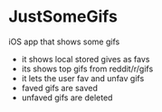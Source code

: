 JustSomeGifs
============

iOS app that shows some gifs

* it shows local stored gives as favs
* its shows top gifs from reddit/r/gifs
* it lets the user fav and unfav gifs
* faved gifs are saved
* unfaved gifs are deleted